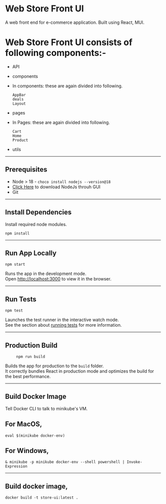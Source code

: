 # Web Store Front UI
A web front end for e-commerce application. Built using React, MUI.

# Web Store Front UI consists of following components:-
- API
- components
- In components: these are again divided into following.
 
  ```  
  AppBar
  deals
  Layout
- pages
- In Pages: these are again divided into following.
 
  ```  
  Cart
  Home
  Product
- utils

---
## Prerequisites
- Node > 18 - ```choco install nodejs --version@18```
- [Click Here](https://nodejs.org/en/download/) to download NodeJs throuh GUI
- Git
***
## Install Dependencies
Install required node modules.

```
npm install
```
___
## Run App Locally

```
npm start
```

Runs the app in the development mode.\
Open [http://localhost:3000](http://localhost:3000) to view it in the browser.

___
## Run Tests
```
npm test
```
Launches the test runner in the interactive watch mode.\
See the section about [running tests](https://facebook.github.io/create-react-app/docs/running-tests) for more information.
***
## Production Build
 ```
      npm run build
 ```

Builds the app for production to the `build` folder.\
It correctly bundles React in production mode and optimizes the build for the best performance.
***
## Build Docker Image

Tell Docker CLI to talk to minikube's VM.

## For MacOS,
```
eval $(minikube docker-env)
```

## For Windows,

```
& minikube -p minikube docker-env --shell powershell | Invoke-Expression
```
***
## Build docker image,
```
docker build -t store-ui:latest .
```


